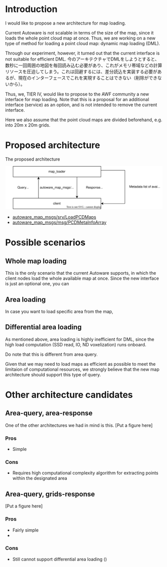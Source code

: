 # Introduction
I would like to propose a new architecture for map loading. 

Current Autoware is not scalable in terms of the size of the map, since it loads the whole point cloud map at once. Thus, we are working on a new type of method for loading a point cloud map: dynamic map loading (DML). 


Through our experiment, however, it turned out that the current interface is not suitable for efficient DML. 今のアーキテクチャでDMLをしようとすると、数秒に一回周囲の地図を毎回読み込む必要があり、これがメモリ帯域などの計算リソースを圧迫してしまう。これは回避するには、差分読込を実装する必要があるが、現在のインターフェースでこれを実現することはできない（削除ができないから）。

Thus, we, TIER IV, would like to propose to the AWF community a new interface for map loading.
Note that this is a proposal for an additional interface (service) as an option, and is not intended to remove the current interface.

Here we also assume that the point cloud maps are divided beforehand, e.g. into 20m x 20m grids.

# Proposed architecture
The proposed architecture 

![The pipeline figure for design document](./figures/proposed_architecture.drawio.svg)

- [autoware_map_msgs/srv/LoadPCDMaps](https://github.com/kminoda/autoware-map-loader-architecture-proposal/blob/main/autoware_map_msgs/srv/LoadPCDMaps.srv)
- [autoware_map_msgs/msg/PCDMetaInfoArray](https://github.com/kminoda/autoware-map-loader-architecture-proposal/blob/main/autoware_map_msgs/msg/PCDMetaInfoArray.msg)

# Possible scenarios
## Whole map loading
This is the only scenario that the current Autoware supports, in which the client nodes load the whole available map at once.
Since the new interface is just an optional one, you can 

## Area loading
In case you want to load specific area from the map, 

## Differential area loading
As mentioned above, area loading is highly inefficient for DML, since the high load computation (SSD read, IO, ND voxelization) runs onboard.

Do note that this is different from area query. 


Given that we may need to load maps as efficient as possible to meet the limitaion of computational resources, we strongly believe that the new map architecture should support this type of query.

# Other architecture candidates
## Area-query, area-response
One of the other architectures we had in mind is this. 
[Put a figure here]

### Pros
- Simple

### Cons
- Requires high computational complexity algorithm for extracting points within the designated area

## Area-query, grids-response

[Put a figure here]

### Pros
- Fairly simple
- 

### Cons
- Still cannot support differential area loading ()